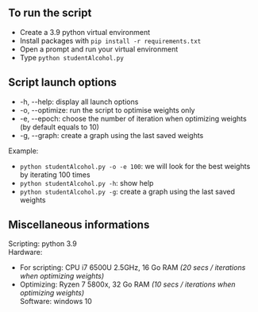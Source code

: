 ## To run the script

- Create a 3.9 python virtual environment 
- Install packages with `pip install -r requirements.txt`
- Open a prompt and run your virtual environment
- Type `python studentAlcohol.py`

## Script launch options

- -h, --help: display all launch options
- -o, --optimize: run the script to optimise weights only
- -e, --epoch: choose the number of iteration when optimizing weights (by default equals to 10)
- -g, --graph: create a graph using the last saved weights

Example:

- `python studentAlcohol.py -o -e 100`: we will look for the best weights by iterating 100 times
- `python studentAlcohol.py -h`: show help
- `python studentAlcohol.py -g`: create a graph using the last saved weights

## Miscellaneous informations

Scripting: python 3.9 <br>
Hardware: 
- For scripting: CPU i7 6500U 2.5GHz, 16 Go RAM *(20 secs / iterations when optimizing weights)*
- Optimizing: Ryzen 7 5800x, 32 Go RAM *(10 secs / iterations when optimizing weights)* <br>
Software: windows 10